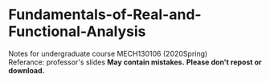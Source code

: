 # Fundamentals-of-Real-and-Functional-Analysis
Notes for undergraduate course MECH130106 (2020Spring)   
Referance: professor's slides
**May contain mistakes.**
**Please don't repost or download.**
